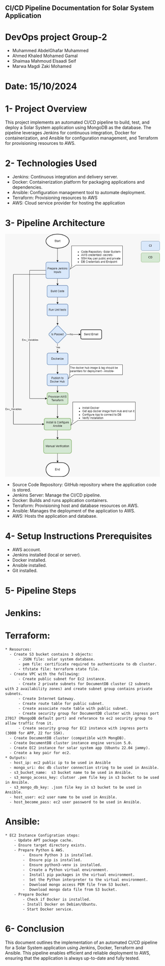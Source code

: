 ## CI/CD Pipeline Documentation for Solar System Application ##

# DevOps project Group-2 
- Muhammed AbdelGhafar Muhammed
- Ahmed Khaled Mohamed Gamal
- Shaimaa Mahmoud Elsaadi Seif
- Marwa Magdi Zaki Mohamed

# Date: 15/10/2024

# 1- Project Overview
This project implements an automated CI/CD pipeline to build, test, and deploy a Solar System application using MongoDB as the database. The pipeline leverages Jenkins for continuous integration, Docker for containerization, and Ansible for configuration management, and Terraform for provisioning resources to AWS.

# 2- Technologies Used
- Jenkins: Continuous integration and delivery server.
- Docker: Containerization platform for packaging applications and dependencies.
- Ansible: Configuration management tool to automate deployment.
- Terraform: Provisioning resources to AWS
- AWS: Cloud service provider for hosting the application

# 3- Pipeline Architecture
![Alt text](https://github.com/DEPIDevOpsTeam2/DEPI-DevOps-Pipeline/blob/production/pipeline%20architecture.jpg)
- Source Code Repository: GitHub repository where the application code is stored.
- Jenkins Server: Manage the CI/CD pipeline.
- Docker: Builds and runs application containers.
- Terraform: Provisioning host and database resources on AWS.
- Ansible: Manages the deployment of the application to AWS.
- AWS: Hosts the application and database.

# 4- Setup Instructions Prerequisites
- AWS account.
- Jenkins installed (local or server).
- Docker installed.
- Ansible installed.
- Git installed.

# 5- Pipeline Steps
  # Jenkins:
  
  # Terraform:
    * Resources:
      - Create S3 bucket contains 3 objects:
          - JSON file: solar system database.
          - pem file: certificate required to authenticate to db cluster.
          - tfstate file: terraform state file.
      - Create VPC with the following:
          - Create public subnet for Ec2 instance.
          - Create 2 private subnets for DocumentDB cluster (2 subnets with 2 availability zones) and create subnet group contains private subnets.
          - Create Internet Gateway.
          - Create route table for public subnet.
          - Create associate route table with public subnet.
          - Create security group for DocumentDB cluster with ingress port 27017 (MongoDB default port) and referance to ec2 security group to allow traffic from it.
          - Create security group for EC2 instance with ingress ports (3000 for APP, 22 for SSH).
      - Create DocumentDB cluster (compatible with MongDB).
      - Create DocumentDB cluster instance engine version 5.0.
      - Create EC2 instance for solar system app (Ubuntu 22.04 jammy).
      - Create a key pair for ec2.
    * Outputs:
      - host_ip: ec2 public ip to be used in Ansible
      - mongo_uri: doc db cluster connection string to be used in Ansible.
      - s3_bucket_name:  s3 bucket name to be used in Ansible.
      - s3_mongo_access_key: clutser .pem file key in s3 bucket to be used in Ansible.
      - s3_mongo_db_key: .json file key in s3 bucket to be used in Ansible.
      - host_user: ec2 user name to be used in Ansible.
      - host_become_pass: ec2 user password to be used in Ansible.
  
  # Ansible:
    * EC2 Instance Configration steps:
        - Update APT package cache.
        - Ensure target directory exists.
        - Prepare Python & AWS.
            -  Ensure Python 3 is installed.
            -  Ensure pip is installed.
            -  Ensure python3-venv is installed.
            -  Create a Python virtual environment.
            -  Install pip packages in the virtual environment.
            -  Set the Python interpreter to the virtual environment.
            -  Download mongo access PEM file from S3 bucket.
            -  Download mongo data file from S3 bucket.
        - Prepare Docker
            - Check if Docker is installed.
            - Install Docker on Debian/Ubuntu.
            - Start Docker service.
            
# 6- Conclusion
This document outlines the implementation of an automated CI/CD pipeline for a Solar System application using Jenkins, Docker, Terraform and Ansible. This pipeline enables efficient and reliable deployment to AWS, ensuring that the application is always up-to-date and fully tested.
